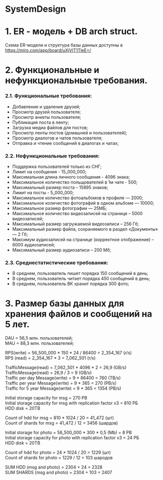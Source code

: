# SystemDesign

# 1. ER - модель + DB arch struct.
Схема ER-модели и структура базы данных доступны в https://miro.com/app/board/uXjVIT1TleE=/   
# 2. Функциональные и нефункциональные требования.   
### 2.1. Функциональные требования:  
- Добавление и удаление друзей;    
- Просмотр друзей пользователя;    
- Просмотр анкеты пользователя;  
- Публикация поста в ленту;  
- Загрузка медиа файлов для постов;  
- Просмотр ленты постов (домашней и пользователей);  
- Просмотр диалогов и чатов пользователя;  
- Отправка и чтение сообщений в диалогах и чатах;  
### 2.2. Нефункциональные требования:  
- Поддержка пользователей только из СНГ;  
- Лимит на сообщения - 15_000_000;  
- Максимальная длина личного сообщения - 4096 знака;  
- Максимальное количество польщователей в 1м чате - 500;  
- Максимальный размер поста – 15895 знаков;  
- Лимит на посты - 5_000_000;  
- Максимальное количество фотоальбомов в профиле — 2000;   
- Максимальное количество фотографий в одном альбоме — 10000;  
- Максимальное размер фотографии — 25МБ;  
- Максимальное количество видеозаписей на странице – 5000 видеозаписей;   
- Максимальный размер загружаемой видеозаписи – 256 Гб;  
- Максимальный размер файла, сохраняемого в раздел «Документы» — 2 Гб;  
- Максимум аудиозаписей на странице (корректное отображение) – 6000 аудиозаписей;  
- Максимальный размер аудиозаписи – 200 Мб;  
### 2.3. Среднестатистические требования:  
- В среднем, пользователь пишет порядка 150 сообщений в день;  
- В среднем, пользователь читает порядка 450 сообщений в день;  
- В среднем, пользователь ВК хранит порядка 300 фото;  

# 3. Размер базы данных для хранения файлов и сообщений на 5 лет.
DAU = 56,5 млн. пользователей;  
MAU = 88,3 млн. пользователей;  

RPS(write) = 56_500_000 * 150 * 24 / 86400 = 2_354_167 (r/s)  
RPS (read) = 2_354_167 * 3 = 7_062_501 (r/s)  

TrafficMessage(read) = 7_062_501 * 4096 * 2 = 26,9 (GB/s)  
TrafficMessage(read) = 26,9 / 3 = 9 (GB/s)  
Traffic per day Message(write) = 9 * 86400 = 760 (TB/s)   
Traffic per year Message(write) = 9 * 365 = 270 (PB/s)  
Traffic for 5 year Message(write) = 9 * 365 = 1354 (PB/s)  

Initial storage capacity for msg =  270 PB  
Initial storage capacity for msg with replication factor x3 =  810 PБ  
HDD disk = 20TB  

Count of hdd for msg = 810 * 1024 / 20 =  41_472 (шт)   
Count of shards for msg = 41_472 / 12 = 3456  (шардов)  

Initial storage for photo = 56_500_000 * 300 * 0,5 (Mb) = 8 PB  
Initial storage capacity for photo with replication factor x3 =  24 PБ  
HDD disk = 20TB

Count of hdd for photo = 24 * 1024 / 20 = 1229 (шт)  
Count of shards for photo = 1229 / 12 = 103 шародов  

SUM HDD (msg and photo) = 2304 + 24 = 2328  
SUM SHARDS (msg and photo) = 2304 + 103 = 2407  
